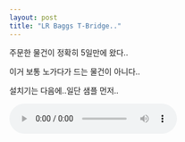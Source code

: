 ```yaml
---
layout: post
title: "LR Baggs T-Bridge.."
---
```


주문한 물건이 정확히 5일만에 왔다..

이거 보통 노가다가 드는 물건이 아니다..

설치기는 다음에..일단 샘플 먼저..

<audio src="/assets/images/5ce25ed574b93b6285ab8bf6ef6a8925.mp3" controls preload></audio>



